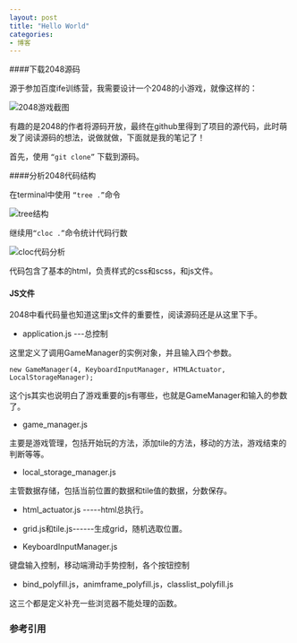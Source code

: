 ```yaml
---
layout: post
title: "Hello World"
categories:
- 博客
---
```


####下载2048源码

源于参加百度ife训练营，我需要设计一个2048的小游戏，就像这样的：

![2048游戏截图](http://7xjufd.dl1.z0.glb.clouddn.com/blog1.1.png)

有趣的是2048的作者将源码开放，最终在github里得到了项目的源代码，此时萌发了阅读源码的想法，说做就做，下面就是我的笔记了！

首先，使用 `“git clone”` 下载到源码。

####分析2048代码结构

在terminal中使用 `“tree .”`命令

![tree结构](http://7xjufd.dl1.z0.glb.clouddn.com/blog1.2.png)

继续用`“cloc .”`命令统计代码行数

![cloc代码分析](http://7xjufd.dl1.z0.glb.clouddn.com/blog1.3.png)

代码包含了基本的html，负责样式的css和scss，和js文件。

#### JS文件

2048中看代码量也知道这里js文件的重要性，阅读源码还是从这里下手。

+ application.js ---总控制
	
这里定义了调用GameManager的实例对象，并且输入四个参数。
	
	new GameManager(4, KeyboardInputManager, HTMLActuator, LocalStorageManager);

这个js其实也说明白了游戏重要的js有哪些，也就是GameManager和输入的参数了。

+ game_manager.js 

主要是游戏管理，包括开始玩的方法，添加tile的方法，移动的方法，游戏结束的判断等等。

+ local_storage_manager.js 

主管数据存储，包括当前位置的数据和tile值的数据，分数保存。

+ html_actuator.js -----html总执行。

+ grid.js和tile.js------生成grid，随机选取位置。

+ KeyboardInputManager.js 

键盘输入控制，移动端滑动手势控制，各个按钮控制
 
+ bind_polyfill.js，animframe_polyfill.js，classlist_polyfill.js

这三个都是定义补充一些浏览器不能处理的函数。


### 参考引用
